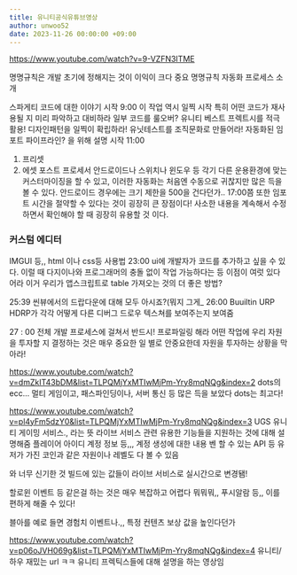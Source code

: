 ```yaml
---
title: 유니티공식유튜브영상
author: unwoo52
date: 2023-11-26 00:00:00 +09:00
---
```



https://www.youtube.com/watch?v=9-VZFN3ITME

명명규칙은 개발 초기에 정해지는 것이 이익이 크다 중요
명명규칙 자동화 프로세스 소개

스파게티 코드에 대한 이야기 시작 9:00
이 작업 역시 일찍 시작
특히 어떤 코드가 재사용될 지 미리 파악하고 대비하라
일부 코드를 룰오버?
유니티 베스트 프렉트시를 적극 활용!
디자인패턴을 일찍이 확립하라!
유닛테스트를 조직문화로 만들어라!
자동화된 임포트 파이프라인?
을 위해 설명 시작 11:00 
1. 프리셋
2. 에셋 포스트 프로세서
 안드로이드나 스위치나 윈도우 등 각기 다른 운용환경에 맞는 커스터마이징을 할 수 있고, 이러한 자동화는 처음엔 수동으로 귀찮지만 많은 득을 볼 수 있다.
 안드로이드 경우에는 크기 제한을 500을 건다던가.. 17:00쯤
또한 임포트 시간을 절약할 수 있다는 것이 굉장히 큰 장점이다! 사소한 내용을 계속해서 수정하면서 확인해야 할 때 굉장히 유용할 것 이다.

### 커스텀 에디터
IMGUI 등,, html 이나 css등 사용법
23:00 ui에 개발자가 코드를 추가하고 싶을 수 있다. 이럴 때 다지이나와 프로그래머의 충돌 없이 작업 가능하다는 등 이점이 여럿 있다
어라 이거 우리가 앱스크립트로 table 가져오는 것의 더 좋은 방법?

25:39
씬뷰에서의 드랍다운에 대해 모두 아시죠?(뭐지 그게_
26:00 Buuiltin URP HDRP가 각각 어떻게 다른 디버그 드로우 텍스쳐를 보여주는지 보여줌

27 : 00 전체 개발 프로세스에 걸쳐서 반드시! 프로파일링 해라
어떤 작업에 우리 자원을 투자할 지 결정하는 것은 매우 중요한 일
별로 안중요한데 자원을 투자하는 상황을 막아라!


https://www.youtube.com/watch?v=dmZkIT43bDM&list=TLPQMjYxMTIwMjPm-Yry8mqNQg&index=2
dots의 ecc...
멀티 게임이고, 패스파인딩이나, 서버 통신 등 많은 득을 보았다 dots는 최고다!

https://www.youtube.com/watch?v=pl4yFm5dzY0&list=TLPQMjYxMTIwMjPm-Yry8mqNQg&index=3
UGS
유니티 게이밍 서비스., 라는 뜻
라이브 서비스 관련 유용한  기능들을 지원하는 것에 대해 설명해줌
플레이어 아이디 계정 정보 등,,, 계정 생성에 대한 내용
벤 할 수 있는 API 등
유저가 가진 코인과 같은 자원이나 레벨도 다 볼 수 있음

와 너무 신기한 것
빌드에 있는 값들이 라이브  서비스로 실시간으로 변경됌!

할로윈 이벤트 등 같은걸 하는 것은 매우 복잡하고 어렵다
뭐뭐뭐,, 푸시알람 등,, 이를 편하게 해줄 수 있다!

블아를 예로 들면 경험치 이벤트나.,, 특정 컨텐츠 보상 값을 높인다던가


https://www.youtube.com/watch?v=p06oJVH069g&list=TLPQMjYxMTIwMjPm-Yry8mqNQg&index=4
유니티/하우 재밌는 url ㅋㅋ
유니티 프렉틱스들에 대해 설명을 하는 영상임
